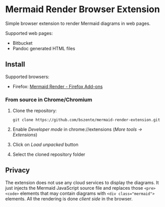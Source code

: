 # Mermaid Render Browser Extension

Simple browser extension to render Mermaid diagrams in web pages.

Supported web pages:

* Bitbucket
* Pandoc generated HTML files

## Install

Supported browsers:

* Firefox: [Mermaid Render - Firefox Add-ons](https://addons.mozilla.org/en-US/firefox/addon/mermaid-render/)

### From source in Chrome/Chromium

1. Clone the repository:

       git clone https://github.com/bszente/mermaid-render-extension.git

2. Enable *Developer mode* in chrome://extensions (*More tools -> Extensions*)
3. Click on *Load unpacked* button
4. Select the cloned repository folder

## Privacy

The extension does not use any cloud services to display the diagrams. It just
injects the Mermaid JavaScript source file and replaces those `<pre><code>`
elements that may contain diagrams with `<div class="mermaid">` elements. All
the rendering is done *client side* in the browser.
